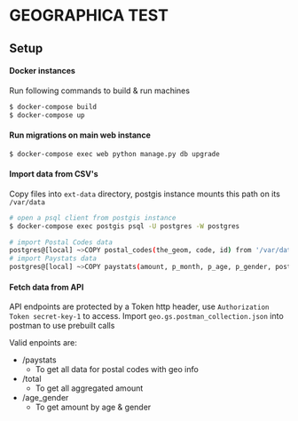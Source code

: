 # GEOGRAPHICA TEST


## Setup
#### Docker instances
Run following commands to build & run machines
```bash
$ docker-compose build
$ docker-compose up
```

#### Run migrations on main web instance
```bash
$ docker-compose exec web python manage.py db upgrade
```

#### Import data from CSV's
Copy files into `ext-data` directory, postgis instance mounts this path on its `/var/data`

```bash
# open a psql client from postgis instance
$ docker-compose exec postgis psql -U postgres -W postgres

# import Postal Codes data
postgres@[local] ~>COPY postal_codes(the_geom, code, id) from '/var/data/postal_codes.csv' delimiter ',' CSV HEADER;
# import Paystats data
postgres@[local] ~>COPY paystats(amount, p_month, p_age, p_gender, postal_code_id, id) from '/var/data/paystats.csv' delimiter ',' CSV HEADER;

```

#### Fetch data from API
API endpoints are protected by a Token http header, use `Authorization Token secret-key-1` to access.
Import `geo.gs.postman_collection.json` into postman to use prebuilt calls

Valid enpoints are:
- /paystats
  - To get all data for postal codes with geo info
- /total
  - To get all aggregated amount
- /age_gender
  - To get amount by age & gender
